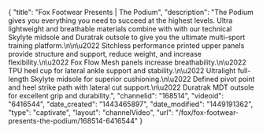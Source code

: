 {
    "title": "Fox Footwear Presents | The Podium",
    "description": "The Podium gives you everything you need to succeed at the highest levels. Ultra lightweight and breathable materials combine with with our technical Skylyte midsole and Duratrak outsole to give you the ultimate multi-sport training platform.\n\n\u2022 Sitchless performance printed upper panels provide structure and support, reduce weight, and increase flexibility.\n\u2022 Fox Flow Mesh panels increase breathability.\n\u2022 TPU heel cup for lateral ankle support and stability.\n\u2022 Ultralight full-length Skylyte midsole for superior cushioning.\n\u2022 Defined pivot point and heel strike path with lateral cut support.\n\u2022 Duratrak MDT outsole for excellent grip and durability.",
    "channelid": "168514",
    "videoid": "6416544",
    "date_created": "1443465897",
    "date_modified": "1449191362",
    "type": "captivate",
    "layout": "channelVideo",
    "url": "\/fox\/fox-footwear-presents-the-podium\/168514-6416544"
}